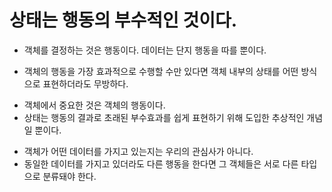 # 상태는 행동의 부수적인 것이다.

- 객체를 결정하는 것은 행동이다. 데이터는 단지 행동을 따를 뿐이다.

* 객체의 행동을 가장 효과적으로 수행할 수만 있다면 객체 내부의 상태를 어떤 방식으로 표현하더라도 무방하다.

- 객체에서 중요한 것은 객체의 행동이다.
- 상태는 행동의 결과로 초래된 부수효과를 쉽게 표현하기 위해 도입한 추상적인 개념일 뿐이다.

* 객체가 어떤 데이터를 가지고 있는지는 우리의 관심사가 아니다.
* 동일한 데이터를 가지고 있더라도 다른 행동을 한다면 그 객체들은 서로 다른 타입으로 분류돼야 한다.
